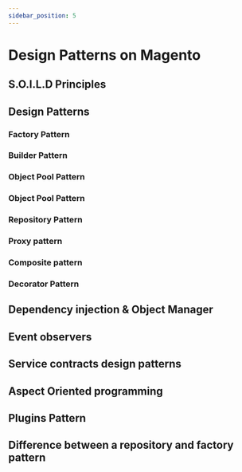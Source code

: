 ```yaml
---
sidebar_position: 5
---
```

# Design Patterns on Magento
## S.O.I.L.D Principles
## Design Patterns
### Factory Pattern
### Builder Pattern
### Object Pool Pattern
### Object Pool Pattern
### Repository Pattern
### Proxy pattern
### Composite pattern
### Decorator Pattern

## Dependency injection & Object Manager

## Event observers
## Service contracts design patterns
## Aspect Oriented programming
## Plugins Pattern

## Difference between a repository and factory pattern

